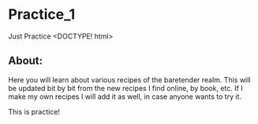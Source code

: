 # Practice_1
Just Practice
<DOCTYPE! html>
<html>
  <head>
     <title> Mixer of Drinks Recipe Guide </title>
  </head>
  <body>
  <h2> About: </h2>
  <p> Here you will learn about various recipes of the baretender realm.
      This will be updated bit by bit from the new recipes I find online,
      by book, etc. If I make my own recipes I will add it as well, in case
    anyone wants to try it. </p>
   </body>
  <footer> This is practice! </footer>
  </html>
